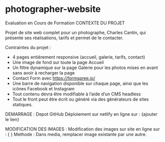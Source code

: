 # photographer-website
Evaluation en Cours de Formation 
CONTEXTE DU PROJET 

Projet de site web complet pour un photographe, Charles Cantin, qui présente ses réalisations, tarifs et permet de le contacter. 

Contraintes du projet : 
- 4 pages entièrement responsive (accueil, galerie, tarifs, contact)
- Une image de fond sur toute la page Accueil
- Un filtre dynamique sur la page Galerie pour les photos mises en avant sans avoir à recharger la page
- Contact Form avec https://formspree.io/
- Une barre de navigation disponible sur chaque page, ainsi que les icônes Facebook et Instagram
- Tout contenu devra être modifiable à l’aide d’un CMS headless
- Tout le front peut être écrit ou généré via des générateurs de sites statiques.

DEMARRAGE : 
Depot GitHub
Déploiement sur netlify en ligne sur : {ajouter le lien}

MODIFICATION DES IMAGES : 
Modification des images sur site en ligne sur : {     }
Methode : Dans media, remplacer image existante par une autre.





